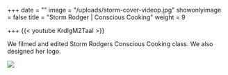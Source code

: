 +++
date = ""
image = "/uploads/storm-cover-videop.jpg"
showonlyimage = false
title = "Storm Rodger | Conscious Cooking"
weight = 9

+++
{{< youtube KrdIgM2TaaI >}}

We filmed and edited Storm Rodgers Conscious Cooking class. We also designed her logo.

![](/uploads/cccccc.jpg)